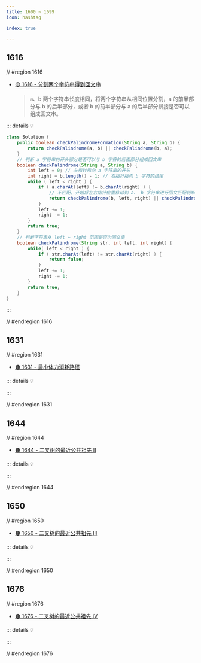 ```yaml
---
title: 1600 ~ 1699
icon: hashtag

index: true

---
```


<!-- more -->

## 1616

// #region 1616

- [🟡 1616 - 分割两个字符串得到回文串](https://leetcode.cn/problems/split-two-strings-to-make-palindrome)
    > a、b 两个字符串长度相同，将两个字符串从相同位置分割，a 的前半部分与 b 的后半部分，或者 b 的前半部分与 a 的后半部分拼接是否可以组成回文串。

::: details 💡

```java 
class Solution {
    public boolean checkPalindromeFormation(String a, String b) {
        return checkPalindrome(a, b) || checkPalindrome(b, a);
    }
    // 判断 a 字符串的开头部分是否可以与 b 字符的后面部分组成回文串
    boolean checkPalindrome(String a, String b) {
        int left = 0; // 左指针指向 a 字符串的开头
        int right = b.length() - 1; // 右指针指向 b 字符的结尾
        while ( left < right ) {
            if ( a.charAt(left) != b.charAt(right) ) {
                // 不匹配，开始将左右指针位置移动到 a、 b 字符串进行回文匹配判断
                return checkPalindrome(b, left, right) || checkPalindrome(a, left, right);
            }
            left += 1;
            right -= 1;
        }
        return true;
    }
    // 判断字符串从 left ~ right 范围是否为回文串
    boolean checkPalindrome(String str, int left, int right) {
        while( left < right ) {
            if ( str.charAt(left) != str.charAt(right) ) {
                return false;
            }
            left += 1;
            right -= 1;
        }
        return true;
    } 
}
```

:::

// #endregion 1616

## 1631

// #region 1631

- [🟠 1631 - 最小体力消耗路径](https://leetcode.cn/problems/path-with-minimum-effort)

::: details 💡

:::

// #endregion 1631

## 1644

// #region 1644

- [🟠 1644 - 二叉树的最近公共祖先 II](https://leetcode.cn/problems/lowest-common-ancestor-of-a-binary-tree-ii)

::: details 💡

:::

// #endregion 1644


## 1650

// #region 1650

- [🟠 1650 - 二叉树的最近公共祖先 III](https://leetcode.cn/problems/lowest-common-ancestor-of-a-binary-tree-iii)

::: details 💡

:::

// #endregion 1650


## 1676

// #region 1676

- [🟠 1676 - 二叉树的最近公共祖先 IV](https://leetcode.cn/problems/lowest-common-ancestor-of-a-binary-tree-iv)

::: details 💡

:::

// #endregion 1676
